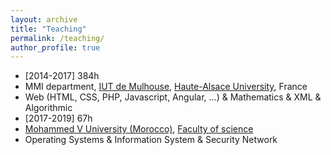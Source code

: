 ```yaml
---
layout: archive
title: "Teaching"
permalink: /teaching/
author_profile: true
---
```


* [2014-2017] 384h
 * MMI department, [IUT de Mulhouse](http://www.iutmulhouse.uha.fr/), [Haute-Alsace University](https://www.uha.fr/), France
 * Web (HTML, CSS, PHP, Javascript, Angular, ...) & Mathematics & XML & Algorithmic
* [2017-2019] 67h
 * [Mohammed V University (Morocco)](www.um5.ac.ma/), [Faculty of science](http://www.fsr.ac.ma/)
 * Operating Systems & Information System & Security Network
